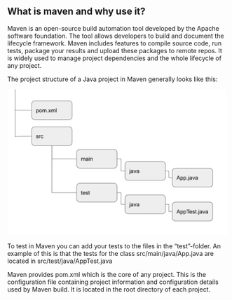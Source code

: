 ## What is maven and why use it?

Maven is an open-source build automation tool developed by the Apache software foundation. The tool allows developers to build and document the lifecycle framework. Maven includes features to compile source code, run tests, package your results and upload these packages to remote repos. It is widely used to manage project dependencies and the whole lifecycle of any project.

The project structure of a Java project in Maven generally looks like this: 

<img src="./img/mvnimage.png" alt="image" width="500"/>

To test in Maven you can add your tests to the files in the “test”-folder. An example of this is that the tests for the class src/main/java/App.java are located in src/test/java/AppTest.java

Maven provides pom.xml which is the core of any project. This is the configuration file containing project information and configuration details used by Maven build. It is located in the root directory of each project. 
